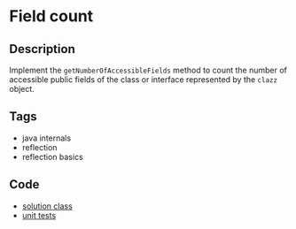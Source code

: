 # Field count

## Description
Implement the `getNumberOfAccessibleFields` method to count the number of accessible public fields of the class or interface represented by the `clazz` object.

## Tags
- java internals
- reflection
- reflection basics

## Code
- [solution class](./src/main/java/FieldGetter.java)
- [unit tests](./src/test/java/SomeParamTest.java)